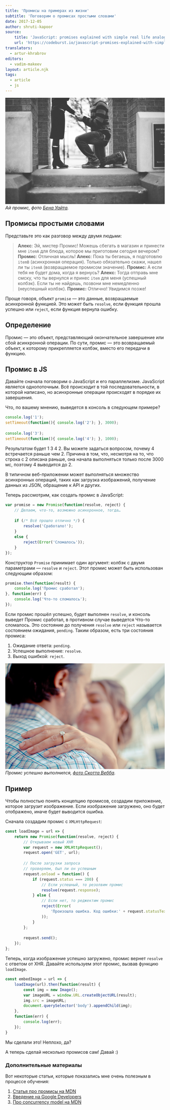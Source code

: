 ```yaml
---
title: 'Промисы на примерах из жизни'
subtitle: 'Поговорим о промисах простыми словами'
date: 2017-12-05
author: shruti-kapoor
source:
    title: 'JavaScript: promises explained with simple real life analogies'
    url: 'https://codeburst.io/javascript-promises-explained-with-simple-real-life-analogies-dd6908092138'
translators:
  - artur-khrabrov
editors:
  - vadim-makeev
layout: article.njk
tags:
  - article
  - js
---
```


![](images/1.jpg)
_Ай промис, фото [Бена Уайта](https://unsplash.com/photos/tX4-tYibILg)._

## Промисы простыми словами

Представьте это как разговор между двумя людьми:

> **Алекс**: Эй, мистер Промис! Можешь сбегать в магазин и принести мне `itemA` для блюда, которое мы приготовим сегодня вечером?
> **Промис**: Отличная мысль!
> **Алекс**: Пока ты бегаешь, я подготовлю `itemB` (асинхронная операция). Только обязательно скажи, нашел ли ты `itemA` (возвращаемое промисом значение).
> **Промис:** А если тебя не будет дома, когда я вернусь?
> **Алекс:** Тогда отправь мне смску, что ты вернулся и принес `item` для меня (успешный колбэк). Если ты не найдешь, позвони мне немедленно (неуспешный колбэк).
> **Промис:** Отлично! Увидимся позже!

Проще говоря, объект `promise` — это данные, возвращаемые асинхронной функцией. Это может быть `resolve`, если функция прошла успешно или `reject`, если функция вернула ошибку.

## Определение

Промис — это объект, представляющий окончательное завершение или сбой асинхронной операции. По сути, промис — это возвращаемый объект, к которому прикрепляется колбэк, вместо его передачи в функцию.

## Промис в JS

Давайте сначала поговорим о JavaScript и его параллелизме. JavaScript является однопоточным. Всё происходит в той последовательности, в которой написано, но асинхронные операции происходят в порядке их завершения.

Что, по вашему мнению, выведется в консоль в следующем примере?

```js
console.log('1');
setTimeout(function(){ console.log('2'); }, 3000);

console.log('3');
setTimeout(function(){ console.log('4'); }, 1000);
```

Результатом будет 1 3 4 2. Вы можете задаться вопросом, почему 4 встречается раньше чем 2. Причина в том, что, несмотря на то, что строка с 2 описана раньше, она начала выполняться только после 3000 мс, поэтому 4 выводится до 2.

В типичном веб-приложении может выполняться множество асинхронных операций, таких как загрузка изображений, получение данных из JSON, обращение к API и других.

Теперь рассмотрим, как создать промис в JavaScript:

```js
var promise = new Promise(function(resolve, reject) {
    // Делаем, что-то, возможно асинхронное, тогда…

    if (/* Всё прошло отлично */) {
        resolve('Сработало!');
    }
    else {
        reject(Error('Сломалось'));
    }
});
```

Конструктор `Promise` принимает один аргумент: колбэк с двумя параметрами — `resolve` и `reject`. Этот промис может быть использован следующим образом:

```js
promise.then(function(result) {
    console.log('Промис сработал');
}, function(err) {
    console.log('Что-то сломалось');
});
```

Если промис прошёл успешно, будет выполнен `resolve`, и консоль выведет Промис сработал, в противном случае выведется Что-то сломалось. Это состояние до получения `resolve` или `reject` называется состоянием ожидания, `pending`. Таким образом, есть три состояния промиса:

1. Ожидание ответа: `pending`.
2. Успешное выполнение: `resolve`.
3. Выход ошибкой: `reject`.

![](images/2.jpg)
_Промис успешно выполнился, [фото Скотта Вебба](https://www.pexels.com/photo/man-couple-love-people-136402/)._

## Пример

Чтобы полностью понять концепцию промисов, создадим приложение, которое загрузит изображение. Если изображение загружено, оно будет отображено, иначе будет выводится ошибка.

Сначала создадим промис с `XMLHttpRequest`:

```js
const loadImage = url => {
    return new Promise(function(resolve, reject) {
        // Открываем новый XHR
        var request = new XMLHttpRequest();
        request.open('GET', url);

        // После загрузки запроса
        // проверяем, был ли он успешным
        request.onload = function() {
            if (request.status === 200) {
                // Если успешный, то резолвим промис
                resolve(request.response);
            } else {
                // Если нет, то реджектим промис
                reject(Error(
                    'Произошла ошибка. Код ошибки:' + request.statusText
                ));
            }
        };

        request.send();
    });
};
```

Теперь, когда изображение успешно загружено, промис вернет `resolve` с ответом от XHR. Давайте используем этот промис, вызвав функцию `loadImage`.

```js
const embedImage = url => {
    loadImage(url).then(function(result) {
        const img = new Image();
        var imageURL = window.URL.createObjectURL(result);
        img.src = imageURL;
        document.querySelector('body').appendChild(img);
    },
    function(err) {
        console.log(err);
    });
}
```

Мы сделали это! Неплохо, да?

А теперь сделай несколько промисов сам! Давай :)

### Дополнительные материалы

Вот некоторые статьи, которые показались мне очень полезным в процессе обучения:

1. [Статья про промисы на MDN](https://developer.mozilla.org/en-US/docs/Web/JavaScript/Guide/Using_promises)
2. [Введение на Google Developers](http://https//developers.google.com/web/fundamentals/primers/promises)
3. [Про concurrency model на MDN](https://developer.mozilla.org/en-US/docs/Web/JavaScript/EventLoop#Run-to-completion)
